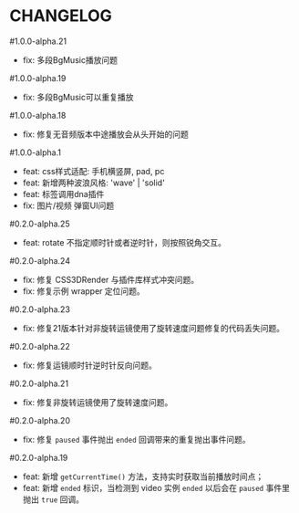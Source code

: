 # CHANGELOG
#1.0.0-alpha.21
- fix: 多段BgMusic播放问题

#1.0.0-alpha.19
- fix: 多段BgMusic可以重复播放

#1.0.0-alpha.18
- fix: 修复无音频版本中途播放会从头开始的问题

#1.0.0-alpha.1
- feat: css样式适配: 手机横竖屏, pad, pc
- feat: 新增两种波浪风格: 'wave' | 'solid'
- feat: 标签调用dna插件
- fix: 图片/视频 弹窗UI问题

#0.2.0-alpha.25
- feat: rotate 不指定顺时针或者逆时针，则按照锐角交互。

#0.2.0-alpha.24
- fix: 修复 CSS3DRender 与插件库样式冲突问题。
- fix: 修复示例 wrapper 定位问题。

#0.2.0-alpha.23
- fix: 修复21版本针对非旋转运镜使用了旋转速度问题修复的代码丢失问题。

#0.2.0-alpha.22
- fix: 修复运镜顺时针逆时针反向问题。

#0.2.0-alpha.21
- fix: 修复非旋转运镜使用了旋转速度问题。

#0.2.0-alpha.20
- fix: 修复 `paused` 事件抛出 `ended` 回调带来的重复抛出事件问题。

#0.2.0-alpha.19
- feat: 新增 `getCurrentTime()` 方法，支持实时获取当前播放时间点；
- feat: 新增 `ended` 标识，当检测到 video 实例 `ended` 以后会在 `paused` 事件里抛出 `true` 回调。
